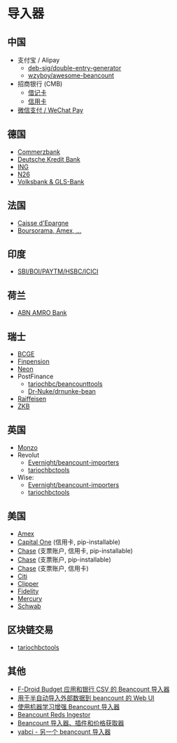 # 导入器

## 中国

- 支付宝 / Alipay
    - [deb-sig/double-entry-generator](https://github.com/deb-sig/double-entry-generator)
    - [wzyboy/awesome-beancount](https://github.com/wzyboy/awesome-beancount/blob/master/importers/alipay_acclog.py)
- 招商银行 (CMB)
    - [借记卡](https://github.com/wzyboy/awesome-beancount/blob/master/importers/cmb_debit_cards.py)
    - [信用卡](https://github.com/wzyboy/awesome-beancount/blob/master/importers/cmb_credit_cards.py)
- [微信支付 / WeChat Pay](https://github.com/deb-sig/double-entry-generator)

## 德国

- [Commerzbank](https://github.com/siddhantgoel/beancount-commerzbank)
- [Deutsche Kredit Bank](https://github.com/siddhantgoel/beancount-dkb)
- [ING](https://github.com/siddhantgoel/beancount-ing)
- [N26](https://github.com/siddhantgoel/beancount-n26)
- [Volksbank & GLS-Bank](https://github.com/Fjanks/beancount-importer-volksbank)

## 法国

- [Caisse d'Epargne](https://github.com/ArthurFDLR/beancount-ce)
- [Boursorama, Amex, ... ](https://github.com/grostim/Beancount-myTools)

## 印度
- [SBI/BOI/PAYTM/HSBC/ICICI](https://github.com/dumbPy/beancount-importers-india)

## 荷兰
- [ABN AMRO Bank](https://github.com/deepakg/beancount-abnamro)

## 瑞士
- [BCGE](https://tariochbctools.readthedocs.io/)
- [Finpension](https://github.com/Dr-Nuke/drnuke-bean?tab=readme-ov-file#finpension-importer)
- [Neon](https://tariochbctools.readthedocs.io/)
- PostFinance
    - [tariochbc/beancounttools](https://github.com/tarioch/beancounttools/blob/master/src/tariochbctools/importers/postfinance/importer.py)
    - [Dr-Nuke/drnunke-bean](https://github.com/Dr-Nuke/drnuke-bean?tab=readme-ov-file#postfinance-importer-swiss)
- [Raiffeisen](https://tariochbctools.readthedocs.io/)
- [ZKB](https://tariochbctools.readthedocs.io/)

## 英国
- [Monzo](https://github.com/Evernight/beancount-importers/)
- Revolut
    - [Evernight/beancount-importers](https://github.com/Evernight/beancount-importers/blob/main/src/beancount_importers/import_revolut.py)
    - [tariochbctools](https://tariochbctools.readthedocs.io/en/latest/importers.html#revolut)
- Wise:
    - [Evernight/beancount-importers](https://github.com/Evernight/beancount-importers/blob/main/src/beancount_importers/import_wise.py)
    - [tariochbctools](https://tariochbctools.readthedocs.io/en/latest/importers.html#wise-formerly-transferwise)

## 美国

- [Amex](https://gist.github.com/mterwill/7fdcc573dc1aa158648aacd4e33786e8#file-importers-amex-py)
- [Capital One](https://github.com/mtlynch/beancount-capitalone) (信用卡, pip-installable)
- [Chase](https://github.com/mtlynch/beancount-chase-bank) (支票账户, 信用卡, pip-installable)
- [Chase](https://github.com/ArthurFDLR/beancount-chase) (支票账户, pip-installable)
- [Chase](https://gist.github.com/mterwill/7fdcc573dc1aa158648aacd4e33786e8#file-importers-chase-py) (支票账户, 信用卡)
- [Citi](https://gist.github.com/mterwill/7fdcc573dc1aa158648aacd4e33786e8#file-importers-citi-py)
- [Clipper](https://git.sr.ht/~goorzhel/beancount-clipper)
- [Fidelity](https://tariochbctools.readthedocs.io/)
- [Mercury](https://github.com/mtlynch/beancount-mercury)
- [Schwab](https://gist.github.com/mterwill/7fdcc573dc1aa158648aacd4e33786e8#file-importers-schwab-py)

## 区块链交易

- [tariochbctools](https://tariochbctools.readthedocs.io/en/latest/importers.html#blockchain)

## 其他

- [F-Droid Budget 应用和银行 CSV 的 Beancount 导入器](https://github.com/jamatute/beancount-importer)
- [用于半自动导入外部数据到 beancount 的 Web UI](https://github.com/jbms/beancount-import)
- [使用机器学习增强 Beancount 导入器](https://github.com/beancount/smart_importer)
- [Beancount Reds Ingestor](https://github.com/redstreet/beancount_reds_importers)
- [Beancount 导入器、插件和价格获取器](https://github.com/tarioch/beancounttools)
- [yabci - 另一个 beancount 导入器](https://codeberg.org/privatize-koala/yabci) 
